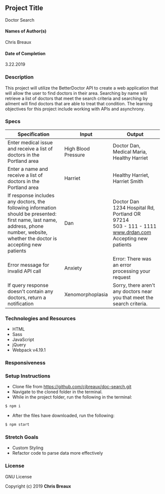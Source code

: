 ## Project Title
Doctor Search

#### Names of Author(s)
Chris Breaux

#### Date of Completion

3.22.2019

### Description

This project will utilize the BetterDoctor API to create a web application that will allow the user to find doctors in their area. Searching by name will retrieve a list of doctors that meet the search criteria and searching by ailment will find doctors that are able to treat that condition. The learning objectives for this project include working with APIs and asynchrony.

### Specs

Specification | Input | Output
------------- | ----- | ------
Enter medical issue and receive a list of doctors in the Portland area | High Blood Pressure | Doctor Dan, <br> Medical Maria, <br> Healthy Harriet
Enter a name and receive a list of doctors in the Portland area | Harriet | Healthy Harriet, <br> Harriet Smith
If response includes any doctors, the following information should be presented: first name, last name, address, phone number, website, whether the doctor is accepting new patients | Dan | Doctor Dan <br> 1234 Hospital Rd, Portland OR 97214 <br> 503 - 111 - 1111 <br> www.drdan.com <br> Accepting new patients
Error message for invalid API call | Anxiety | Error: There was an error processing your request
If query response doesn't contain any doctors, return a notification | Xenomorphoplasia | Sorry, there aren't any doctors near you that meet the search criteria.


### Technologies and Resources

* HTML  
* Sass
* JavaScript
* jQuery
* Webpack v4.19.1


### Responsiveness



### Setup Instructions
* Clone file from https://github.com/cjbreaux/doc-search.git
* Navigate to the cloned folder in the terminal.
* While in the project folder, run the following in the terminal:
 ```html
$ npm i
```
* After the files have downloaded, run the following:
```html
$ npm start
```



### Stretch Goals

* Custom Styling
* Refactor code to parse data more effectively

### License

GNU License

Copyright (c) 2019 **Chris Breaux**
